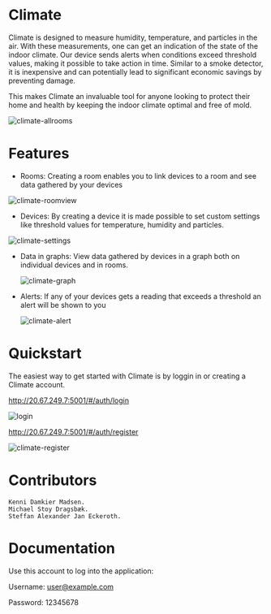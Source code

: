 # Climate
Climate is designed to measure humidity, temperature, and particles in the air. With these measurements, one can get an indication of the state of the indoor climate. Our device sends alerts when conditions exceed threshold values, making it possible to take action in time. Similar to a smoke detector, it is inexpensive and can potentially lead to significant economic savings by preventing damage.

This makes Climate an invaluable tool for anyone looking to protect their home and health by keeping the indoor climate optimal and free of mold.



  ![climate-allrooms](https://github.com/easv-devops/Climate/assets/114472157/7958a483-52dd-4df7-a0e3-152c03ccf853)
       



# Features
- Rooms: Creating a room enables you to link devices to a room and see data gathered by your devices

                        
![climate-roomview](https://github.com/easv-devops/Climate/assets/114472157/b542af36-0e84-4a3e-a194-c7e7a453724e)

  

- Devices: By creating a device it is made possible to set custom settings like threshold values for temperature, humidity and particles.

                      
![climate-settings](https://github.com/easv-devops/Climate/assets/114472157/0fc5afe7-d9bc-4359-b479-a38eec110052)


- Data in graphs: View data gathered by devices in a graph both on individual devices and in rooms.
  

  ![climate-graph](https://github.com/easv-devops/Climate/assets/114472157/891e3d9e-0fe1-493f-813d-0ceacf5a6fde)


- Alerts: If any of your devices gets a reading that exceeds a threshold an alert will be shown to you


  ![climate-alert](https://github.com/easv-devops/Climate/assets/114472157/58eabe6e-5e6c-4c98-bda1-15b8ac91d2da)

                       

# Quickstart
The easiest way to get started with Climate is by loggin in or creating a Climate account.

http://20.67.249.7:5001/#/auth/login

![login](https://github.com/easv-devops/Climate/assets/114472157/b117d589-9797-4169-8945-a9aeaf7b4a78)

http://20.67.249.7:5001/#/auth/register

![climate-register](https://github.com/easv-devops/Climate/assets/114472157/fcda7c59-a8c9-4ccc-90de-99f5f889abf7)

    



# Contributors
    Kenni Damkier Madsen. 
    Michael Stoy Dragsbæk.
    Steffan Alexander Jan Eckeroth.

# Documentation

Use this account to log into the application:

Username: user@example.com

Password: 12345678
